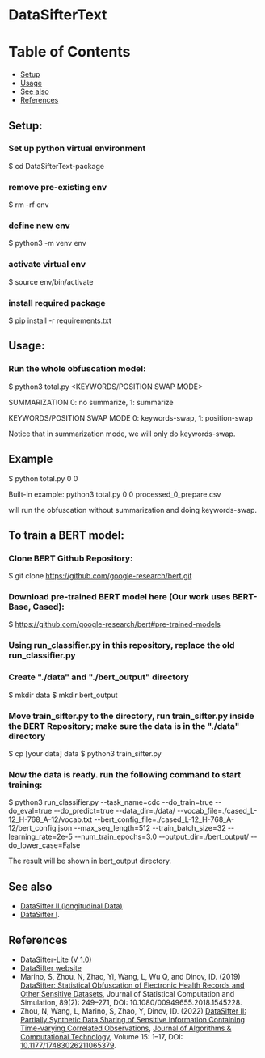 # DataSifterText

<!--ToC-->
Table of Contents
=================
   * [Setup](#setup)
   * [Usage](#usage)
   * [See also](#see-also)
   * [References](#references)
<!--ToC-->

## Setup:
### Set up python virtual environment
$ cd DataSifterText-package
### remove pre-existing env
$ rm -rf env
### define new env
$ python3 -m venv env
### activate virtual env
$ source env/bin/activate
### install required package
$ pip install -r requirements.txt

## Usage:

### Run the whole obfuscation model:

$ python3 total.py <SUMMARIZATION> <KEYWORDS/POSITION SWAP MODE>

SUMMARIZATION 0: no summarize, 1: summarize

KEYWORDS/POSITION SWAP MODE 0: keywords-swap, 1: position-swap

Notice that in summarization mode, we will only do keywords-swap.
	
## Example
$ python total.py 0 0 <filename>

Built-in example:
python3 total.py 0 0 processed_0_prepare.csv

will run the obfuscation without summarization and doing keywords-swap.


## To train a BERT model:
### Clone BERT Github Repository:
$ git clone https://github.com/google-research/bert.git
### Download pre-trained BERT model here (Our work uses BERT-Base, Cased):
$ https://github.com/google-research/bert#pre-trained-models
### Using run_classifier.py in this repository, replace the old run_classifier.py
### Create "./data" and "./bert_output" directory
$ mkdir data
$ mkdir bert_output
### Move train_sifter.py to the directory, run train_sifter.py inside the BERT Repository; make sure the data is in the "./data" directory
$ cp [your data] data
$ python3 train_sifter.py
### Now the data is ready. run the following command to start training:
$ python3 run_classifier.py --task_name=cdc --do_train=true --do_eval=true --do_predict=true --data_dir=./data/ --vocab_file=./cased_L-12_H-768_A-12/vocab.txt --bert_config_file=./cased_L-12_H-768_A-12/bert_config.json --max_seq_length=512 --train_batch_size=32 --learning_rate=2e-5 --num_train_epochs=3.0 --output_dir=./bert_output/ --do_lower_case=False

The result will be shown in bert_output directory.

## See also
* [DataSifter II (longitudinal Data)](https://github.com/SOCR/DataSifterII)
* [DataSifter I](https://github.com/SOCR/DataSifter).
	
## References
* [DataSifter-Lite (V 1.0)](https://github.com/SOCR/DataSifter) 
* [DataSifter website](http://datasifter.org)
* Marino, S, Zhou, N, Zhao, Yi, Wang, L, Wu Q, and Dinov, ID. (2019) [DataSifter: Statistical Obfuscation of Electronic Health Records and Other Sensitive Datasets](https://doi.org/10.1080/00949655.2018.1545228), Journal of Statistical Computation and Simulation, 89(2): 249–271, DOI: 10.1080/00949655.2018.1545228.
* Zhou, N, Wang, L, Marino, S, Zhao, Y, Dinov, ID. (2022) [DataSifter II: Partially Synthetic Data Sharing of Sensitive Information Containing Time-varying Correlated Observations](https://journals.sagepub.com/loi/acta), [Journal of Algorithms & Computational Technology](https://journals.sagepub.com/loi/acta), Volume 15: 1–17, DOI: [10.1177/17483026211065379](https://doi.org/10.1177/17483026211065379).
